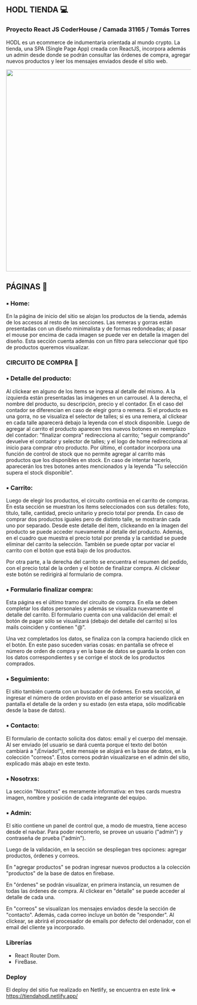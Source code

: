 ## HODL TIENDA 💻

### Proyecto React JS CoderHouse / Camada 31165 / Tomás Torres


HODL es un ecommerce de indumentaria orientada al mundo crypto. La tienda, una SPA (Single Page App) creada con ReactJS, incorpora además un admin desde donde se podrán consultar las órdenes de compra, agregar nuevos productos y leer los mensajes enviados desde el sitio web.


<img src="https://firebasestorage.googleapis.com/v0/b/hodltienda-reactcoderhouse.appspot.com/o/gif%2Fhodltienda.gif?alt=media&token=690f17fb-7d80-44a4-a75e-1439c9d94e3d" width="550"/>

## PÁGINAS  📝

### ▪ Home: 

En la página de inicio del sitio se alojan los productos de la tienda, además de los accesos al resto de las secciones. Las remeras y gorras están presentadas con un diseño minimalista y de formas redondeadas; al pasar el mouse por encima de cada imagen se puede ver en detalle la imagen del diseño. Esta sección cuenta además con un filtro para seleccionar qué tipo de productos queremos visualizar.

### CIRCUITO DE COMPRA 🛒

### ▪ Detalle del producto:

Al clickear en alguno de los items se ingresa al detalle del mismo. A la izquierda están presentadas las imágenes en un carrousel. A la derecha, el nombre del producto, su descripción, precio y el contador. En el caso del contador se diferencian en caso de elegir gorra o remera. Si el producto es una gorra, no se visualiza el selector de talles; si es una remera, al clickear en cada talle aparecerá debajo la leyenda con el stock disponible. 
Luego de agregar al carrito el producto aparecen tres nuevos botones en reemplazo del contador: "finalizar compra" redirecciona al carrito; "seguir comprando" devuelve el contador y selector de talles; y el logo de home redirecciona al inicio para comprar otro producto.
Por último, el contador incorpora una función de control de stock que no permite agregar al carrito más productos que los disponibles en stock. En caso de intentar hacerlo, aparecerán los tres botones antes mencionados y la leyenda "Tu selección supera el stock disponible".


### ▪ Carrito:

Luego de elegir los productos, el circuito continúa en el carrito de compras. En esta sección se muestran los ítems seleccionados con sus detalles: foto, título, talle, cantidad, precio unitario y precio total por prenda. En caso de comprar dos productos iguales pero de distinto talle, se mostrarán cada uno por separado. Desde este detalle del ítem, clickeando en la imagen del producto se puede acceder nuevamente al detalle del producto. Además, en el cuadro que muestra el precio total por prenda y la cantidad se puede eliminar del carrito la selección. También se puede optar por vaciar el carrito con el botón que está bajo de los productos.

Por otra parte, a la derecha del carrito se encuentra el resumen del pedido, con el precio total de la orden y el botón de finalizar compra. Al clickear este botón se redirigirá al formulario de compra.


### ▪ Formulario finalizar compra:

Esta página es el último tramo del circuito de compra. En ella se deben completar los datos personales y además se visualiza nuevamente el detalle del carrito. El formulario cuenta con una validación del email: el botón de pagar sólo se visualizará (debajo del detalle del carrito) si los mails coinciden y contienen "@".

Una vez completados los datos, se finaliza con la compra haciendo click en el botón. En este paso suceden varias cosas: en pantalla se ofrece el número de orden de compra y en la base de datos se guarda la orden con los datos correspondientes y se corrige el stock de los productos comprados.


### ▪ Seguimiento: 

El sitio también cuenta con un buscador de órdenes. En esta sección, al ingresar el número de orden provisto en el paso anterior se visualizará en pantalla el detalle de la orden y su estado (en esta etapa, sólo modificable desde la base de datos).

### ▪ Contacto:

El formulario de contacto solicita dos datos: email y el cuerpo del mensaje. Al ser enviado (el usuario se dará cuenta porque el texto del botón cambiará a "¡Enviado!"), este mensaje se alojará en la base de datos, en la colección "correos". Estos correos podrán visualizarse en el admin del sitio, explicado más abajo en este texto.

### ▪ Nosotrxs:

La sección "Nosotrxs" es meramente informativa: en tres cards muestra imagen, nombre y posición de cada integrante del equipo.

### ▪ Admin:

El sitio contiene un panel de control que, a modo de muestra, tiene acceso desde el navbar. Para poder recorrerlo, se provee un usuario ("admin") y contraseña de prueba ("admin"). 

Luego de la validación, en la sección se despliegan tres opciones: agregar productos, órdenes y correos.

En "agregar productos" se podran ingresar nuevos productos a la colección "productos" de la base de datos en firebase.

En "órdenes" se podrán visualizar, en primera instancia, un resumen de todas las órdenes de compra. Al clickear en "detalle" se puede acceder al detalle de cada una.

En "correos" se visualizan los mensajes enviados desde la sección de "contacto". Además, cada correo incluye un botón de "responder". Al clickear, se abrirá el procesador de emails por defecto del ordenador, con el email del cliente ya incorporado.

### Librerías

- React Router Dom.
- FireBase.


### Deploy

El deploy del sitio fue realizado en Netlify, se encuentra en este link => https://tiendahodl.netlify.app/
